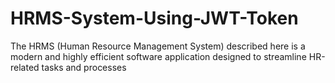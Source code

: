 # HRMS-System-Using-JWT-Token
The HRMS (Human Resource Management System) described here is a modern and highly efficient software application designed to streamline HR-related tasks and processes
